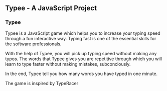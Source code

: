## Typee - A JavaScript Project

### Typee

Typee is a JavaScript game which helps you to increase your typing speed through a fun interactive way. Typing fast is one of the essential skills for the software professionals.

With the help of Typee, you will pick up typing speed without making any typos. The words that Typee gives you are repetitive through which you will learn to type faster without making mistakes, subconciously.

In the end, Typee tell you how many words you have typed in one minute. 

The game is inspired by TypeRacer